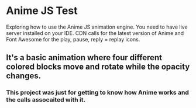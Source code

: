 # Anime JS Test
Exploring how to use the Anime JS animation engine.
You need to have live server installed on your IDE.
CDN calls for the latest version of Anime and Font Awesome for the play, pause, reply = replay icons.
## It's a basic animation where four different colored blocks move and rotate while the opacity changes. 
### This project was just for getting to know how Anime works and the calls assocaited with it. 

